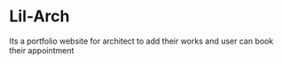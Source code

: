 # Lil-Arch
Its a portfolio website for architect to add their works and user can book their appointment
